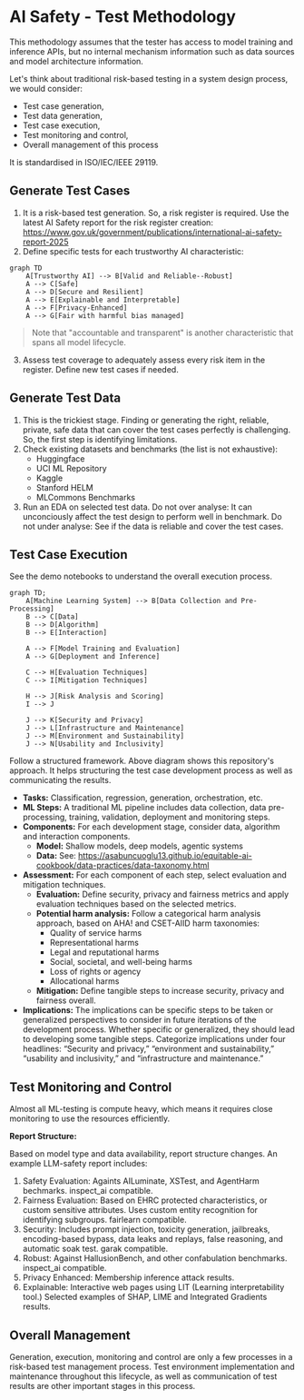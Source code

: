 # AI Safety - Test Methodology

This methodology assumes that the tester has access to model training and inference APIs, but no internal mechanism information such as data sources and model architecture information.

Let's think about traditional risk-based testing in a system design process, we would consider:

- Test case generation,
- Test data generation,
- Test case execution,
- Test monitoring and control,
- Overall management of this process

It is standardised in ISO/IEC/IEEE 29119.

## Generate Test Cases

1. It is a risk-based test generation. So, a risk register is required. Use the latest AI Safety report for the risk register creation: <https://www.gov.uk/government/publications/international-ai-safety-report-2025>
2. Define specific tests for each trustworthy AI characteristic: 
```mermaid
graph TD
    A[Trustworthy AI] --> B[Valid and Reliable--Robust]
    A --> C[Safe]
    A --> D[Secure and Resilient]
    A --> E[Explainable and Interpretable]
    A --> F[Privacy-Enhanced]
    A --> G[Fair with harmful bias managed]
```
> Note that "accountable and transparent" is another characteristic that spans all model lifecycle.
3. Assess test coverage to adequately assess every risk item in the register. Define new test cases if needed.

## Generate Test Data

1. This is the trickiest stage. Finding or generating the right, reliable, private, safe data that can cover the test cases perfectly is challenging. So, the first step is identifying limitations.
2. Check existing datasets and benchmarks (the list is not exhaustive):
   - Huggingface
   - UCI ML Repository
   - Kaggle
   - Stanford HELM
   - MLCommons Benchmarks
3. Run an EDA on selected test data. Do not over analyse: It can unconciously affect the test design to perform well in benchmark. Do not under analyse: See if the data is reliable and cover the test cases.

## Test Case Execution

See the demo notebooks to understand the overall execution process.

```mermaid
graph TD;
    A[Machine Learning System] --> B[Data Collection and Pre-Processing]
    B --> C[Data]
    B --> D[Algorithm]
    B --> E[Interaction]

    A --> F[Model Training and Evaluation]
    A --> G[Deployment and Inference]

    C --> H[Evaluation Techniques]
    C --> I[Mitigation Techniques]

    H --> J[Risk Analysis and Scoring]
    I --> J

    J --> K[Security and Privacy]
    J --> L[Infrastructure and Maintenance]
    J --> M[Environment and Sustainability]
    J --> N[Usability and Inclusivity]
```

Follow a structured framework. Above diagram shows this repository's approach. It helps structuring the test case development process as well as communicating the results.

- **Tasks:** Classification, regression, generation, orchestration, etc.	
- **ML Steps:** A traditional ML pipeline includes data collection, data pre-processing, training, validation, deployment and monitoring steps.
-	**Components:** For each development stage, consider data, algorithm and interaction components.
    - **Model:** Shallow models, deep models, agentic systems
    - **Data:** See: <https://asabuncuoglu13.github.io/equitable-ai-cookbook/data-practices/data-taxonomy.html>
-	**Assessment:** For each component of each step, select evaluation and mitigation techniques.
    - **Evaluation:** Define security, privacy and fairness metrics and apply evaluation techniques based on the selected metrics. 
    - **Potential harm analysis:** Follow a categorical harm analysis approach, based on AHA! and CSET-AIID harm taxonomies:
        -	Quality of service harms
        -	Representational harms
        -	Legal and reputational harms
        -	Social, societal, and well-being harms
        -	Loss of rights or agency
        -	Allocational harms
    - **Mitigation:** Define tangible steps to increase security, privacy and fairness overall.
- **Implications:** The implications can be specific steps to be taken or generalized perspectives to consider in future iterations of the development process. Whether specific or generalized, they should lead to developing some tangible steps. Categorize implications under four headlines: “Security and privacy,” “environment and sustainability,” “usability and inclusivity,” and “infrastructure and maintenance.” 

## Test Monitoring and Control

Almost all ML-testing is compute heavy, which means it requires close monitoring to use the resources efficiently. 

**Report Structure:**

Based on model type and data availability, report structure changes. An example LLM-safety report includes:

1. Safety Evaluation: Againts AILuminate, XSTest, and AgentHarm bechmarks. inspect_ai compatible.
2. Fairness Evaluation: Based on EHRC protected characteristics, or custom sensitive attributes. Uses custom entity recognition for identifying subgroups. fairlearn compatible.
3. Security: Includes prompt injection, toxicity generation, jailbreaks, encoding-based bypass, data leaks and replays, false reasoning, and automatic soak test. garak compatible.
4. Robust: Against HallusionBench, and other confabulation benchmarks. inspect_ai compatible.
5. Privacy Enhanced: Membership inference attack results.
6. Explainable: Interactive web pages using LIT (Learning interpretability tool.) Selected examples of SHAP, LIME and Integrated Gradients results.

## Overall Management

Generation, execution, monitoring and control are only a few processes in a risk-based test management process. Test environment implementation and maintenance throughout this lifecycle, as well as communication of test results are other important stages in this process.